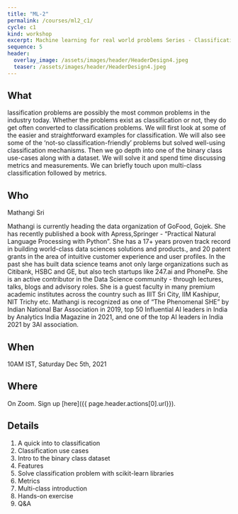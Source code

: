 ```yaml
---
title: "ML-2"
permalink: /courses/ml2_c1/
cycle: c1
kind: workshop
excerpt: Machine learning for real world problems Series - Classification
sequence: 5
header:
  overlay_image: /assets/images/header/HeaderDesign4.jpeg
  teaser: /assets/images/header/HeaderDesign4.jpeg
---
```


## What

lassification problems are possibly the most common problems in the industry today. Whether the problems exist as classification or not, they do get often converted to classification problems. We will first look at some of the easier and straightforward examples for classification. We will also see some of the ‘not-so classification-friendly’ problems but solved well-using classification mechanisms. Then we go depth into one of the binary class use-cases along with a dataset. We will solve it and spend time discussing metrics and measurements. We can briefly touch upon multi-class classification followed by metrics. 


## Who

Mathangi Sri

Mathangi is currently heading the data organization of GoFood, Gojek. She has recently published a book with Apress,Springer - “Practical Natural Language Processing with Python”. She has a 17+ years proven track record in building world-class data sciences solutions and products., and 20 patent grants in the area of intuitive customer experience and user profiles.  In the past she has built data science teams anot only large organizations such as Citibank, HSBC and GE, but also tech startups like 247.ai and PhonePe. She is an active contributor in the Data Science community - through lectures, talks, blogs and advisory roles. She is a guest faculty in many premium academic institutes across the country such as IIIT Sri City, IIM Kashipur, NIT Trichy etc. Mathangi is recognized as one of “The Phenomenal SHE” by Indian National Bar Association in 2019, top 50 Influential AI leaders in India by Analytics India Magazine in 2021, and one of the top AI leaders in India 2021 by 3AI association.

## When

10AM IST, Saturday Dec 5th, 2021

## Where

On Zoom. Sign up [here]({{ page.header.actions[0].url}}).

## Details

1. A quick into to classification
2. Classification use cases
3. Intro to the binary class dataset
4. Features
5. Solve classification problem with scikit-learn libraries
6. Metrics
7. Multi-class introduction
8. Hands-on exercise
9. Q&A
